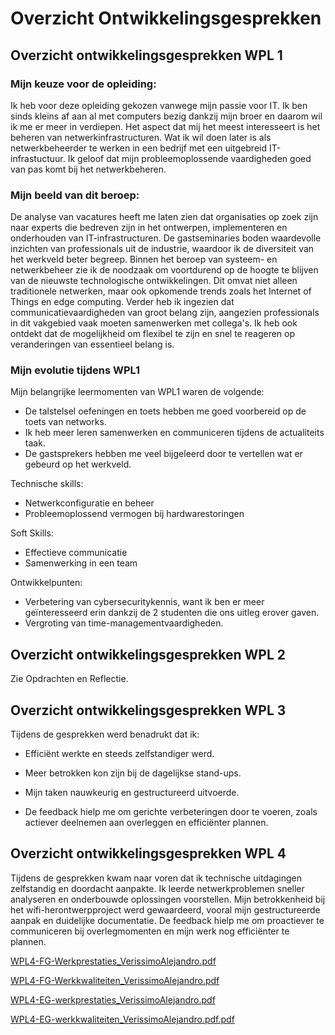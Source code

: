 # Overzicht Ontwikkelingsgesprekken

## Overzicht ontwikkelingsgesprekken WPL 1
### Mijn keuze voor de opleiding:
Ik heb voor deze opleiding gekozen vanwege mijn passie voor IT. Ik ben sinds kleins af aan al met computers bezig dankzij mijn broer en daarom wil ik me er meer in verdiepen. Het aspect dat mij het meest interesseert is het beheren van netwerkinfrastructuren. Wat ik wil doen later is als netwerkbeheerder te werken in een bedrijf met een uitgebreid IT-infrastuctuur. Ik geloof dat mijn probleemoplossende vaardigheden goed van pas komt bij het netwerkbeheren.

### Mijn beeld van dit beroep:
De analyse van vacatures heeft me laten zien dat organisaties op zoek zijn naar experts die bedreven zijn in het ontwerpen, implementeren en onderhouden van IT-infrastructuren.
De gastseminaries boden waardevolle inzichten van professionals uit de industrie, waardoor ik de diversiteit van het werkveld beter begreep.
Binnen het beroep van systeem- en netwerkbeheer zie ik de noodzaak om voortdurend op de hoogte te blijven van de nieuwste technologische ontwikkelingen. Dit omvat niet alleen traditionele netwerken, maar ook opkomende trends zoals het Internet of Things en edge computing. Verder heb ik ingezien dat communicatievaardigheden van groot belang zijn, aangezien professionals in dit vakgebied vaak moeten samenwerken met collega's. Ik heb ook ontdekt dat de mogelijkheid om flexibel te zijn en snel te reageren op veranderingen van essentieel belang is.

### Mijn evolutie tijdens WPL1
Mijn belangrijke leermomenten van WPL1 waren de volgende:
- De talstelsel oefeningen en toets hebben me goed voorbereid op de toets van networks.
- Ik heb meer leren samenwerken en communiceren tijdens de actualiteits taak.
- De gastsprekers hebben me veel bijgeleerd door te vertellen wat er gebeurd op het werkveld.

Technische skills:
* Netwerkconfiguratie en beheer
* Probleemoplossend vermogen bij hardwarestoringen

Soft Skills:

* Effectieve communicatie
* Samenwerking in een team

Ontwikkelpunten:

* Verbetering van cybersecuritykennis, want ik ben er meer geïnteresseerd erin dankzij de 2 studenten die ons uitleg erover gaven.
* Vergroting van time-managementvaardigheden.

## Overzicht ontwikkelingsgesprekken WPL 2
Zie Opdrachten en Reflectie.
## Overzicht ontwikkelingsgesprekken WPL 3
Tijdens de gesprekken werd benadrukt dat ik:

* Efficiënt werkte en steeds zelfstandiger werd.

* Meer betrokken kon zijn bij de dagelijkse stand-ups.

* Mijn taken nauwkeurig en gestructureerd uitvoerde.

* De feedback hielp me om gerichte verbeteringen door te voeren, zoals actiever deelnemen aan overleggen en efficiënter plannen.

## Overzicht ontwikkelingsgesprekken WPL 4
Tijdens de gesprekken kwam naar voren dat ik technische uitdagingen zelfstandig en doordacht aanpakte.
Ik leerde netwerkproblemen sneller analyseren en onderbouwde oplossingen voorstellen.
Mijn betrokkenheid bij het wifi-herontwerpproject werd gewaardeerd, vooral mijn gestructureerde aanpak en duidelijke documentatie.
De feedback hielp me om proactiever te communiceren bij overlegmomenten en mijn werk nog efficiënter te plannen.

[WPL4-FG-Werkprestaties_VerissimoAlejandro.pdf](https://github.com/user-attachments/files/20460387/WPL4-FG-Werkprestaties_VerissimoAlejandro.pdf)

[WPL4-FG-Werkkwaliteiten_VerissimoAlejandro.pdf](https://github.com/user-attachments/files/20460388/WPL4-FG-Werkkwaliteiten_VerissimoAlejandro.pdf)

[WPL4-EG-werkprestaties_VerissimoAlejandro.pdf](https://github.com/user-attachments/files/20535396/WPL4-EG-werkprestaties_VerissimoAlejandro.pdf)

[WPL4-EG-werkkwaliteiten_VerissimoAlejandro.pdf.pdf](https://github.com/user-attachments/files/20535397/WPL4-EG-werkkwaliteiten_VerissimoAlejandro.pdf.pdf)





